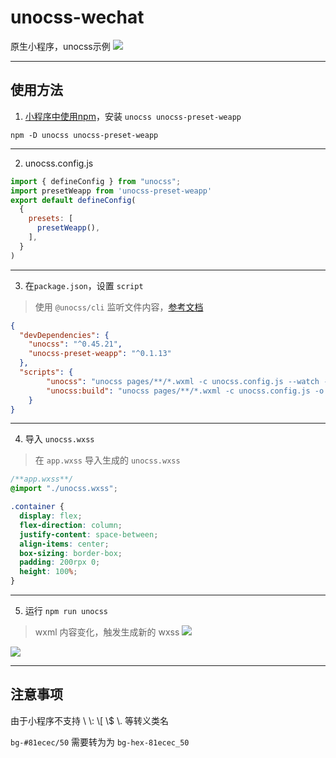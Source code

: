 # unocss-wechat

原生小程序，unocss示例
![](https://fastly.jsdelivr.net/gh/MellowCo/image-host/2022/202209141354363.gif)


---
## 使用方法
1. [小程序中使用npm](https://developers.weixin.qq.com/miniprogram/dev/devtools/npm.html)，安装 `unocss unocss-preset-weapp`

```shell
npm -D unocss unocss-preset-weapp
```

---
2. unocss.config.js
```js
import { defineConfig } from "unocss";
import presetWeapp from 'unocss-preset-weapp'
export default defineConfig(
  {
    presets: [
      presetWeapp(),
    ],
  }
)
```

---
3. 在`package.json`，设置 `script`
> 使用 `@unocss/cli` 监听文件内容，[参考文档](https://github.com/unocss/unocss/tree/main/packages/cli)
```json
{
  "devDependencies": {
    "unocss": "^0.45.21",
    "unocss-preset-weapp": "^0.1.13"
  },
  "scripts": {
		"unocss": "unocss pages/**/*.wxml -c unocss.config.js --watch -o unocss.wxss",
		"unocss:build": "unocss pages/**/*.wxml -c unocss.config.js -o  unocss.wxss"
	}
}
```


---
4. 导入 `unocss.wxss`
> 在 `app.wxss` 导入生成的 `unocss.wxss`

```css
/**app.wxss**/
@import "./unocss.wxss";

.container {
  display: flex;
  flex-direction: column;
  justify-content: space-between;
  align-items: center;
  box-sizing: border-box;
  padding: 200rpx 0;
  height: 100%;
}
```

---

5. 运行 `npm run unocss`
> wxml 内容变化，触发生成新的 wxss
![](https://fastly.jsdelivr.net/gh/MellowCo/image-host/2022/202209141401533.png)

![](https://fastly.jsdelivr.net/gh/MellowCo/image-host/2022/202209141354363.gif)

---

## 注意事项
由于小程序不支持 \\ \\: \\[ \\$ \\. 等转义类名

`bg-#81ecec/50` 需要转为为 `bg-hex-81ecec_50`
